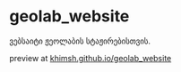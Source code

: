 # geolab_website

ვებსაიტი ჟეოლაბის სტაჟირებისთვის.

preview at [khimsh.github.io/geolab_website](https://khimsh.github.io/geolab_website/dist/index.html)